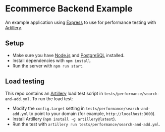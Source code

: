 # Ecommerce Backend Example

An example application using [Express](https://expressjs.com/) to use for performance testing with [Artillery](https://artillery.io/).

## Setup

- Make sure you have [Node.js](https://nodejs.org/en/) and [PostgreSQL](https://www.postgresql.org/) installed.
- Install dependencies with `npm install`.
- Run the server with `npm run start`.

## Load testing

This repo contains an [Artillery](https://artillery.io/) load test script in `tests/performance/search-and-add.yml`. To run the load test:

- Modify the `config.target` setting in `tests/performance/search-and-add.yml` to point to your domain (for example, `http://localhost:3000`).
- Install Artillery (`npm install -g artillery@latest`).
- Run the test with `artillery run tests/performance/search-and-add.yml`.

